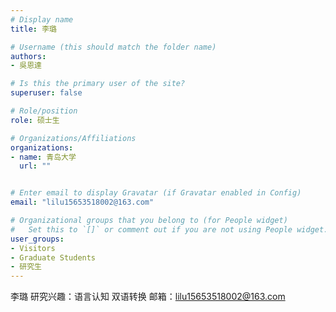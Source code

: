 ```yaml
---
# Display name
title: 李璐

# Username (this should match the folder name)
authors:
- 吳恩達

# Is this the primary user of the site?
superuser: false

# Role/position
role: 硕士生

# Organizations/Affiliations
organizations:
- name: 青岛大学
  url: ""


# Enter email to display Gravatar (if Gravatar enabled in Config)
email: "lilu15653518002@163.com"

# Organizational groups that you belong to (for People widget)
#   Set this to `[]` or comment out if you are not using People widget.
user_groups:
- Visitors
- Graduate Students
- 研究生
---
```

李璐
研究兴趣：语言认知  双语转换
邮箱：lilu15653518002@163.com
